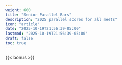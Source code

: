 ```yaml
---
weight: 600
title: "Senior Parallel Bars"
description: "2025 parallel scores for all meets"
icon: "article"
date: "2025-10-19T21:56:39-05:00"
lastmod: "2025-10-19T21:56:39-05:00"
draft: false
toc: true
---
```


{{< bonus >}}